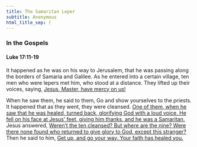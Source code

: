 ```yaml
---
title: The Samaritan Leper
subtitle: Anonymous
html_title_sep: (
---
```



### In the Gospels

#### Luke 17:11-19

It happened as he was on his way to Jerusalem, that he was passing along the
borders of Samaria and Galilee. As he entered into a certain village, ten men
who were lepers met him, who stood at a distance. They lifted up their voices,
saying, <u class="blue">Jesus, Master, have mercy on us!</u>

When he saw them, he said to them, Go and show yourselves to the priests. It
happened that as they went, they were cleansed. <u class="blue">One of them,
when he saw that he was healed, turned back, glorifying God with a loud voice.
He fell on his face at Jesus’ feet, giving him thanks, and he was a
Samaritan.</u> Jesus answered, <u>Weren’t the ten cleansed? But where are the
nine? Were there none found who returned to give glory to God, except this
stranger?</u> Then he said to him, <u>Get up, and go your way. Your faith has
healed you.</u>
